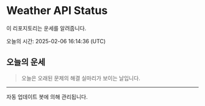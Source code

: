 
# Weather API Status

이 리포지토리는 운세를 알려줍니다.

오늘의 시간: 2025-02-06 16:14:36 (UTC)

## 오늘의 운세
> 오늘은 오래된 문제의 해결 실마리가 보이는 날입니다.



---
자동 업데이트 봇에 의해 관리됩니다.
